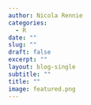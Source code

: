 ```yaml
---
author: Nicola Rennie
categories:
  - R
date: ""
slug: ""
draft: false
excerpt: ""
layout: blog-single
subtitle: ""
title: ""
image: featured.png
---
```

